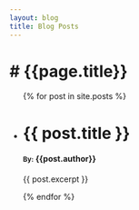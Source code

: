 ```yaml
---
layout: blog
title: Blog Posts
---
```


<h1 class="display-2 text-lime"><span class="text-warning">#</span> {{page.title}}</h1>

<div class="bg-warning-subtle text-warning-emphasis p-4">
  <ul class="list-unstyled">
  {% for post in site.posts %}
    <li>
      <a href="{{ post.url }}" class="text-warning-emphasis" style="text-decoration: none">
        <h1 class="fw-bold">{{ post.title }}</h1>
        <h4><small>By:</small> {{post.author}}</h4>
        <p>{{ post.excerpt }}</p>
      </a>
    </li>
  {% endfor %}
  </ul>
</div>